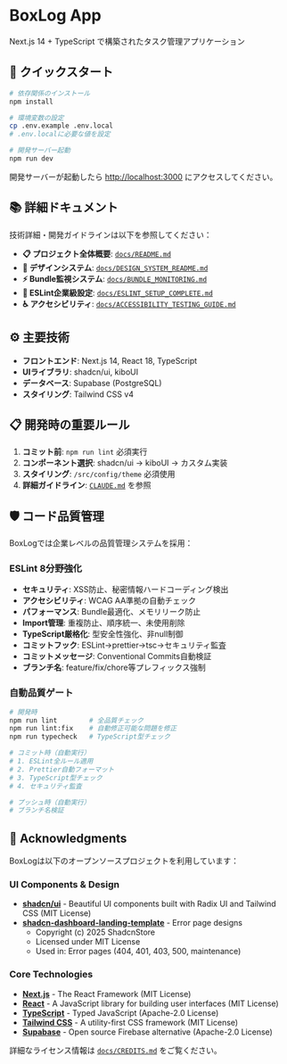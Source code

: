 # BoxLog App

Next.js 14 + TypeScript で構築されたタスク管理アプリケーション

## 🚀 クイックスタート

```bash
# 依存関係のインストール
npm install

# 環境変数の設定
cp .env.example .env.local
# .env.localに必要な値を設定

# 開発サーバー起動
npm run dev
```

開発サーバーが起動したら [http://localhost:3000](http://localhost:3000) にアクセスしてください。

## 📚 詳細ドキュメント

技術詳細・開発ガイドラインは以下を参照してください：

- **📋 プロジェクト全体概要**: [`docs/README.md`](./docs/README.md)
- **🎨 デザインシステム**: [`docs/DESIGN_SYSTEM_README.md`](./docs/DESIGN_SYSTEM_README.md)
- **⚡ Bundle監視システム**: [`docs/BUNDLE_MONITORING.md`](./docs/BUNDLE_MONITORING.md)
- **🔧 ESLint企業級設定**: [`docs/ESLINT_SETUP_COMPLETE.md`](./docs/ESLINT_SETUP_COMPLETE.md)
- **♿ アクセシビリティ**: [`docs/ACCESSIBILITY_TESTING_GUIDE.md`](./docs/ACCESSIBILITY_TESTING_GUIDE.md)

## ⚙️ 主要技術

- **フロントエンド**: Next.js 14, React 18, TypeScript
- **UIライブラリ**: shadcn/ui, kiboUI
- **データベース**: Supabase (PostgreSQL)
- **スタイリング**: Tailwind CSS v4

## 📋 開発時の重要ルール

1. **コミット前**: `npm run lint` 必須実行
2. **コンポーネント選択**: shadcn/ui → kiboUI → カスタム実装
3. **スタイリング**: `/src/config/theme` 必須使用
4. **詳細ガイドライン**: [`CLAUDE.md`](./CLAUDE.md) を参照

## 🛡️ コード品質管理

BoxLogでは企業レベルの品質管理システムを採用：

### ESLint 8分野強化

- **セキュリティ**: XSS防止、秘密情報ハードコーディング検出
- **アクセシビリティ**: WCAG AA準拠の自動チェック
- **パフォーマンス**: Bundle最適化、メモリリーク防止
- **Import管理**: 重複防止、順序統一、未使用削除
- **TypeScript厳格化**: 型安全性強化、非null制御
- **コミットフック**: ESLint→prettier→tsc→セキュリティ監査
- **コミットメッセージ**: Conventional Commits自動検証
- **ブランチ名**: feature/fix/chore等プレフィックス強制

### 自動品質ゲート

```bash
# 開発時
npm run lint        # 全品質チェック
npm run lint:fix    # 自動修正可能な問題を修正
npm run typecheck   # TypeScript型チェック

# コミット時（自動実行）
# 1. ESLint全ルール適用
# 2. Prettier自動フォーマット
# 3. TypeScript型チェック
# 4. セキュリティ監査

# プッシュ時（自動実行）
# ブランチ名検証
```

## 🙏 Acknowledgments

BoxLogは以下のオープンソースプロジェクトを利用しています：

### UI Components & Design

- **[shadcn/ui](https://ui.shadcn.com/)** - Beautiful UI components built with Radix UI and Tailwind CSS (MIT License)
- **[shadcn-dashboard-landing-template](https://github.com/silicondeck/shadcn-dashboard-landing-template)** - Error page designs
  - Copyright (c) 2025 ShadcnStore
  - Licensed under MIT License
  - Used in: Error pages (404, 401, 403, 500, maintenance)

### Core Technologies

- **[Next.js](https://nextjs.org/)** - The React Framework (MIT License)
- **[React](https://react.dev/)** - A JavaScript library for building user interfaces (MIT License)
- **[TypeScript](https://www.typescriptlang.org/)** - Typed JavaScript (Apache-2.0 License)
- **[Tailwind CSS](https://tailwindcss.com/)** - A utility-first CSS framework (MIT License)
- **[Supabase](https://supabase.com/)** - Open source Firebase alternative (Apache-2.0 License)

詳細なライセンス情報は [`docs/CREDITS.md`](./docs/CREDITS.md) をご覧ください。
